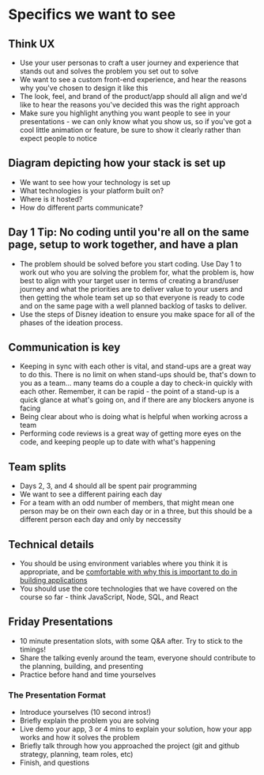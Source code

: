 # Specifics we want to see

## Think UX

- Use your user personas to craft a user journey and experience that stands out and solves the problem you set out to solve
- We want to see a custom front-end experience, and hear the reasons why you've chosen to design it like this
- The look, feel, and brand of the product/app should all align and we'd like to hear the reasons you've decided this was the right approach
- Make sure you highlight anything you want people to see in your presentations - we can only know what you show us, so if you've got a cool little animation or feature, be sure to show it clearly rather than expect people to notice

## Diagram depicting how your stack is set up

- We want to see how your technology is set up
- What technologies is your platform built on?
- Where is it hosted?
- How do different parts communicate?

## Day 1 Tip: No coding until you're all on the same page, setup to work together, and have a plan

- The problem should be solved before you start coding. Use Day 1 to work out who you are solving the problem for, what the problem is, how best to align with your target user in terms of creating a brand/user journey and what the priorities are to deliver value to your users and then getting the whole team set up so that everyone is ready to code and on the same page with a well planned backlog of tasks to deliver.
- Use the steps of Disney ideation to ensure you make space for all of the phases of the ideation process. 

## Communication is key

- Keeping in sync with each other is vital, and stand-ups are a great way to do this. There is no limit on when stand-ups should be, that's down to you as a team... many teams do a couple a day to check-in quickly with each other. Remember, it can be rapid - the point of a stand-up is a quick glance at what's going on, and if there are any blockers anyone is facing
- Being clear about who is doing what is helpful when working across a team
- Performing code reviews is a great way of getting more eyes on the code, and keeping people up to date with what's happening

## Team splits

- Days 2, 3, and 4 should all be spent pair programming
- We want to see a different pairing each day
- For a team with an odd number of members, that might mean one person may be on their own each day or in a three, but this should be a different person each day and only by neccessity

## Technical details

- You should be using environment variables where you think it is appropriate, and be [comfortable with why this is important to do in building applications](https://12factor.net/)
- You should use the core technologies that we have covered on the course so far - think JavaScript, Node, SQL, and React

## Friday Presentations

- 10 minute presentation slots, with some Q&A after. Try to stick to the timings!
- Share the talking evenly around the team, everyone should contribute to the planning, building, and presenting
- Practice before hand and time yourselves

### The Presentation Format

- Introduce yourselves (10 second intros!)
- Briefly explain the problem you are solving
- Live demo your app, 3 or 4 mins to explain your solution, how your app works and how it solves the problem
- Briefly talk through how you approached the project (git and github strategy, planning, team roles, etc)
- Finish, and questions
